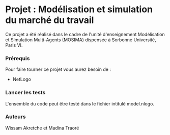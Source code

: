 # Projet : Modélisation et simulation du marché du travail

Ce projet a été réalisé dans le cadre de l'unité d'enseignement Modélisation et Simulation Multi-Agents (MOSIMA) dispensée à Sorbonne Université, Paris VI.

### Prérequis

Pour faire tourner ce projet vous aurez besoin de :

- NetLogo

### Lancer les tests

L'ensemble du code peut être testé dans le fichier intitulé model.nlogo.

### Auteurs

Wissam Akretche et Madina Traoré
